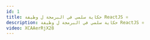 ```yaml
---
id: 1
title: حكاية سلمي في البرمجة ل وظيفة ReactJS ⚛️
description: حكاية سلمي في البرمجة ل وظيفة ReactJS ⚛️
video: XCAAerRjX28
---
```

